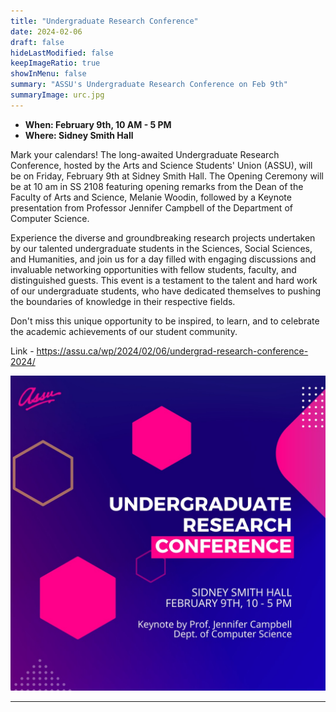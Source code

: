 ```yaml
---
title: "Undergraduate Research Conference"
date: 2024-02-06
draft: false
hideLastModified: false
keepImageRatio: true
showInMenu: false
summary: "ASSU's Undergraduate Research Conference on Feb 9th"
summaryImage: urc.jpg
---
```


- **When: February 9th, 10 AM - 5 PM**
- **Where: Sidney Smith Hall**

 Mark your calendars! The long-awaited Undergraduate Research Conference, hosted by the Arts and Science Students' Union (ASSU), will be on Friday, February 9th at Sidney Smith Hall. The Opening Ceremony will be at 10 am in SS 2108 featuring opening remarks from the Dean of the Faculty of Arts and Science, Melanie Woodin, followed by a Keynote presentation from Professor Jennifer Campbell of the Department of Computer Science.

Experience the diverse and groundbreaking research projects undertaken by our talented undergraduate students in the Sciences, Social Sciences, and Humanities, and join us for a day filled with engaging discussions and invaluable networking opportunities with fellow students, faculty, and distinguished guests. This event is a testament to the talent and hard work of our undergraduate students, who have dedicated themselves to pushing the boundaries of knowledge in their respective fields.

Don't miss this unique opportunity to be inspired, to learn, and to celebrate the academic achievements of our student community.

Link - https://assu.ca/wp/2024/02/06/undergrad-research-conference-2024/

![ASSU's Undergraduate Research Conference on Feb 9th from 10 AM to 5 PM](../urc-assu/urc.jpg)

---